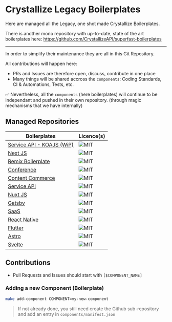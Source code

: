 # Crystallize Legacy Boilerplates

Here are managed all the Legacy, one shot made Crystallize Boilerplates.

There is another mono repository with up-to-date, state of the art boilerplates here: https://github.com/CrystallizeAPI/superfast-boilerplates 

---

In order to simplify their maintenance they are all in this Git Repository.

All contributions will happen here:
- PRs and Issues are therefore open, discuss, contribute in one place
- Many things will be shared accross the `components`: Coding Standards, CI & Automations, Tests, etc.

✅ Nevertheless, all the `components` (here boilerplates) will continue to be independant and pushed in their own repository. (through magic mechanisms that we have internally)

## Managed Repositories

| Boilerplates | Licence(s) |
| ------------ | ---------- |
| [Service API - KOAJS (WiP)](https://github.com/CrystallizeAPI/service-api-koajs) | ![MIT] |
| [Next JS](https://github.com/CrystallizeAPI/crystallize-nextjs-boilerplate) | ![MIT] |
| [Remix Boilerplate](https://github.com/CrystallizeAPI/product-storytelling-examples) | ![MIT] |
| [Conference](https://github.com/CrystallizeAPI/conference-boilerplate) | ![MIT] |
| [Content Commerce](https://github.com/CrystallizeAPI/content-commerce-boilerplate) | ![MIT] |
| [Service API](https://github.com/CrystallizeAPI/service-api-boilerplate) | ![MIT] |
| [Nuxt JS](https://github.com/CrystallizeAPI/crystallize-nuxtjs-boilerplate) | ![MIT] |
| [Gatsby](https://github.com/CrystallizeAPI/crystallize-gatsby-boilerplate) | ![MIT] |
| [SaaS](https://github.com/CrystallizeAPI/crystallize-saas-boilerplate) | ![MIT] |
| [React Native](https://github.com/CrystallizeAPI/crystallize-react-native-boilerplate) | ![MIT] |
| [Flutter](https://github.com/CrystallizeAPI/crystallize-flutter-boilerplate) | ![MIT] |
| [Astro](https://github.com/CrystallizeAPI/dounut-astro) | ![MIT] |
| [Svelte](https://github.com/CrystallizeAPI/dounut-svelte) | ![MIT] |

## Contributions

- Pull Requests and Issues should start with `[$COMPONENT_NAME]`

### Adding a new Component (Boilerplate)

```bash
make add-component COMPONENT=my-new-component
```

> If not already done, you still need create the Github sub-repository and add an entry in `components/manifest.json`


[MIT]: https://img.shields.io/badge/license-MIT-green?style=flat-square&labelColor=black

